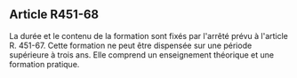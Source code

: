 ## Article R451-68

La durée et le contenu de la formation sont fixés par l'arrêté prévu à l'article R. 451-67. Cette formation ne
peut être dispensée sur une période supérieure à trois ans. Elle comprend un enseignement théorique et une
formation pratique.

